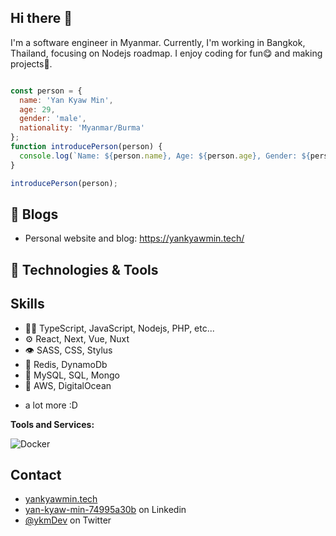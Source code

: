 ## Hi there 👋

I'm a software engineer in Myanmar. Currently, I'm working in Bangkok, Thailand, focusing on Nodejs roadmap. I enjoy coding for fun😋 and making projects🎈.


```javascript

const person = {
  name: 'Yan Kyaw Min',
  age: 29,
  gender: 'male',
  nationality: 'Myanmar/Burma'
};
function introducePerson(person) {
  console.log(`Name: ${person.name}, Age: ${person.age}, Gender: ${person.gender}`);
}

introducePerson(person);
```

## 📝 Blogs

- Personal website and blog: https://yankyawmin.tech/

## 🔧 Technologies & Tools

## Skills
- 👨‍💻 TypeScript, JavaScript, Nodejs, PHP, etc...
- ⚙️ React, Next, Vue, Nuxt
- 👁️ SASS, CSS, Stylus
- 👾 Redis, DynamoDb
- 💽 MySQL, SQL, Mongo
- 💭 AWS, DigitalOcean
+ a lot more :D

**Tools and Services:**

![Docker](https://img.shields.io/badge/Tools-Docker-informational?style=flat&logo=docker&logoColor=white&color=6aa6f8)

## Contact
- [yankyawmin.tech](https://yankyawmin.tech/)
- [yan-kyaw-min-74995a30b](https://www.linkedin.com/in/yan-kyaw-min-74995a30b/) on Linkedin
- [@ykmDev](https://x.com/ykmDev) on Twitter